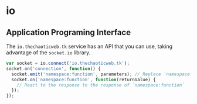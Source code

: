 # io
## Application Programing Interface
The `io.thechaoticweb.tk` service has an API that you can use, taking advantage of the `socket.io` library.
```javascript
var socket = io.connect('io.thechaoticweb.tk');
socket.on('connection', function() {
  socket.emit('namespace:function', parameters); // Replace `namespace:function` with the function you want to execute and `parameters` with the parameters to pass to the function.
  socket.on('namespace:function', function(returnValue) {
    // React to the response to the response of `namespace:function`
  });
});
```
